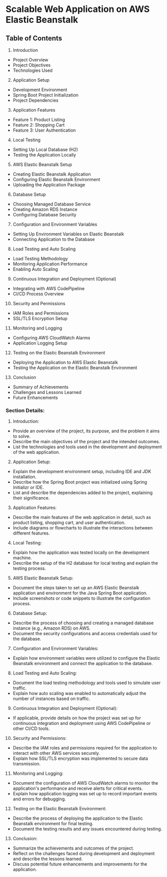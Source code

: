# Scalable Web Application on AWS Elastic Beanstalk

## Table of Contents

1. Introduction
- Project Overview
- Project Objectives
- Technologies Used

2. Application Setup
- Development Environment
- Spring Boot Project Initialization
- Project Dependencies

3. Application Features
- Feature 1: Product Listing
- Feature 2: Shopping Cart
- Feature 3: User Authentication

4. Local Testing
- Setting Up Local Database (H2)
- Testing the Application Locally

5. AWS Elastic Beanstalk Setup
- Creating Elastic Beanstalk Application
- Configuring Elastic Beanstalk Environment
- Uploading the Application Package

6. Database Setup
- Choosing Managed Database Service
- Creating Amazon RDS Instance
- Configuring Database Security

7. Configuration and Environment Variables
- Setting Up Environment Variables on Elastic Beanstalk
- Connecting Application to the Database

8. Load Testing and Auto Scaling
- Load Testing Methodology
- Monitoring Application Performance
- Enabling Auto Scaling

9. Continuous Integration and Deployment (Optional)
- Integrating with AWS CodePipeline
- CI/CD Process Overview

10. Security and Permissions
- IAM Roles and Permissions
- SSL/TLS Encryption Setup

11. Monitoring and Logging
- Configuring AWS CloudWatch Alarms
- Application Logging Setup

12. Testing on the Elastic Beanstalk Environment
- Deploying the Application to AWS Elastic Beanstalk
- Testing the Application on the Elastic Beanstalk Environment

13. Conclusion
- Summary of Achievements
- Challenges and Lessons Learned
- Future Enhancements

### Section Details:

1. Introduction:
- Provide an overview of the project, its purpose, and the problem it aims to solve.
- Describe the main objectives of the project and the intended outcomes.
- List the technologies and tools used in the development and deployment of the web application.

2. Application Setup:
- Explain the development environment setup, including IDE and JDK installation.
- Describe how the Spring Boot project was initialized using Spring Initializr or IDE.
- List and describe the dependencies added to the project, explaining their significance.

3. Application Features:
- Describe the main features of the web application in detail, such as product listing, shopping cart, and user authentication.
- Include diagrams or flowcharts to illustrate the interactions between different features.

4. Local Testing:
- Explain how the application was tested locally on the development machine.
- Describe the setup of the H2 database for local testing and explain the testing process.

5. AWS Elastic Beanstalk Setup:
- Document the steps taken to set up an AWS Elastic Beanstalk application and environment for the Java Spring Boot application.
- Include screenshots or code snippets to illustrate the configuration process.

6. Database Setup:
- Describe the process of choosing and creating a managed database instance (e.g., Amazon RDS) on AWS.
- Document the security configurations and access credentials used for the database.

7. Configuration and Environment Variables:
- Explain how environment variables were utilized to configure the Elastic Beanstalk environment and connect the application to the database.

8. Load Testing and Auto Scaling:
- Document the load testing methodology and tools used to simulate user traffic.
- Explain how auto scaling was enabled to automatically adjust the number of instances based on traffic.

9. Continuous Integration and Deployment (Optional):
- If applicable, provide details on how the project was set up for continuous integration and deployment using AWS CodePipeline or other CI/CD tools.

10. Security and Permissions:
- Describe the IAM roles and permissions required for the application to interact with other AWS services securely.
- Explain how SSL/TLS encryption was implemented to secure data transmission.

11. Monitoring and Logging:
- Document the configuration of AWS CloudWatch alarms to monitor the application's performance and receive alerts for critical events.
- Explain how application logging was set up to record important events and errors for debugging.

12. Testing on the Elastic Beanstalk Environment:
- Describe the process of deploying the application to the Elastic Beanstalk environment for final testing.
- Document the testing results and any issues encountered during testing.

13. Conclusion:
- Summarize the achievements and outcomes of the project.
- Reflect on the challenges faced during development and deployment and describe the lessons learned.
- Discuss potential future enhancements and improvements for the application.
